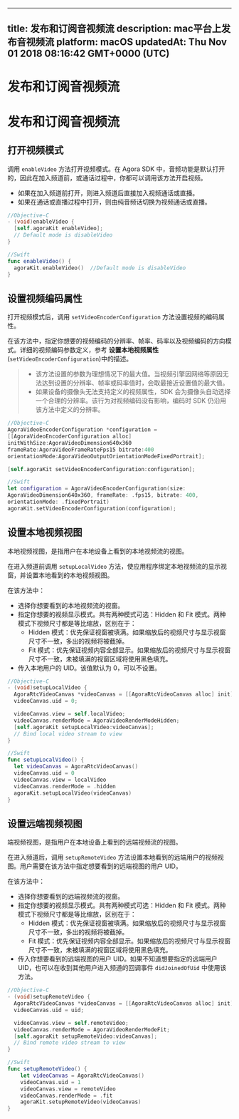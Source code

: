 
---
title: 发布和订阅音视频流
description: mac平台上发布音视频流
platform: macOS
updatedAt: Thu Nov 01 2018 08:16:42 GMT+0000 (UTC)
---
# 发布和订阅音视频流
# 发布和订阅音视频流
## 打开视频模式
调用 `enableVideo` 方法打开视频模式。在 Agora SDK 中，音频功能是默认打开的，因此在加入频道前，或通话过程中，你都可以调用该方法开启视频。

- 如果在加入频道前打开，则进入频道后直接加入视频通话或直播。
- 如果在通话或直播过程中打开，则由纯音频话切换为视频通话或直播。

```objective-c
//Objective-C
- (void)enableVideo {
  [self.agoraKit enableVideo];
  // Default mode is disableVideo
}
```

```swift
//Swift
func enableVideo() {
  agoraKit.enableVideo()  //Default mode is disableVideo
}
```

## 设置视频编码属性
打开视频模式后，调用 `setVideoEncoderConfiguration` 方法设置视频的编码属性。

在该方法中，指定你想要的视频编码的分辨率、帧率、码率以及视频编码的方向模式。详细的视频编码参数定义，参考 **设置本地视频属性**(`setVideoEncoderConfiguration`)中的描述。

> - 该方法设置的参数为理想情况下的最大值。当视频引擎因网络等原因无法达到设置的分辨率、帧率或码率值时，会取最接近设置值的最大值。
> - 如果设备的摄像头无法支持定义的视频属性，SDK 会为摄像头自动选择一个合理的分辨率。该行为对视频编码没有影响，编码时 SDK 仍沿用该方法中定义的分辨率。

```objective-c
//Objective-C
AgoraVideoEncoderConfiguration *configuration =
[[AgoraVideoEncoderConfiguration alloc]
initWithSize:AgoraVideoDimension640x360
frameRate:AgoraVideoFrameRateFps15 bitrate:400
orientationMode:AgoraVideoOutputOrientationModeFixedPortrait];

[self.agoraKit setVideoEncoderConfiguration:configuration];
```

```swift
//Swift
let configuration = AgoraVideoEncoderConfiguration(size:
AgoraVideoDimension640x360, frameRate: .fps15, bitrate: 400,
orientationMode: .fixedPortrait)
agoraKit.setVideoEncoderConfiguration(configuration);
```

## 设置本地视频视图
本地视频视图，是指用户在本地设备上看到的本地视频流的视图。

在进入频道前调用 `setupLocalVideo` 方法，使应用程序绑定本地视频流的显示视窗，并设置本地看到的本地视频视图。

在该方法中：

- 选择你想要看到的本地视频流的视窗。
- 指定你想要的视频显示模式。共有两种模式可选：Hidden 和 Fit 模式。两种模式下视频尺寸都是等比缩放，区别在于：
  - Hidden 模式：优先保证视窗被填满。如果缩放后的视频尺寸与显示视窗尺寸不一致，多出的视频将被截掉。
  - Fit 模式：优先保证视频内容全部显示。如果缩放后的视频尺寸与显示视窗尺寸不一致，未被填满的视窗区域将使用黑色填充。
- 传入本地用户的 UID。该值默认为 0，可以不设置。

```objective-c
//Objective-C
- (void)setupLocalVideo {
  AgoraRtcVideoCanvas *videoCanvas = [[AgoraRtcVideoCanvas alloc] init];
  videoCanvas.uid = 0;

  videoCanvas.view = self.localVideo;
  videoCanvas.renderMode = AgoraVideoRenderModeHidden;
  [self.agoraKit setupLocalVideo:videoCanvas];
  // Bind local video stream to view
}
```

```swift
//Swift
func setupLocalVideo() {
  let videoCanvas = AgoraRtcVideoCanvas()
  videoCanvas.uid = 0
  videoCanvas.view = localVideo
  videoCanvas.renderMode = .hidden
  agoraKit.setupLocalVideo(videoCanvas)
}
```


## 设置远端视频视图
端视频视图，是指用户在本地设备上看到的远端视频流的视图。

在进入频道后，调用 `setupRemoteVideo` 方法设置本地看到的远端用户的视频视图。用户需要在该方法中指定想要看到的远端视图的用户 UID。

在该方法中：

- 选择你想要看到的远端视频流的视窗。
- 指定你想要的视频显示模式。共有两种模式可选：Hidden 和 Fit 模式。两种模式下视频尺寸都是等比缩放，区别在于：
  - Hidden 模式：优先保证视窗被填满。如果缩放后的视频尺寸与显示视窗尺寸不一致，多出的视频将被截掉。
  - Fit 模式：优先保证视频内容全部显示。如果缩放后的视频尺寸与显示视窗尺寸不一致，未被填满的视窗区域将使用黑色填充。
- 传入你想要看到的远端视图的用户 UID。如果不知道想要指定的远端用户 UID，也可以在收到其他用户进入频道的回调事件 `didJoinedOfUid` 中使用该方法。

```objective-c
//Objective-C
- (void)setupRemoteVideo {
  AgoraRtcVideoCanvas *videoCanvas = [[AgoraRtcVideoCanvas alloc] init];
  videoCanvas.uid = uid;

  videoCanvas.view = self.remoteVideo;
  videoCanvas.renderMode = AgoraVideoRenderModeFit;
  [self.agoraKit setupRemoteVideo:videoCanvas];
  // Bind remote video stream to view
}
```

```swift
//Swift
func setupRemoteVideo() {
    let videoCanvas = AgoraRtcVideoCanvas()
    videoCanvas.uid = 1
    videoCanvas.view = remoteVideo
    videoCanvas.renderMode = .fit
    agoraKit.setupRemoteVideo(videoCanvas)
}
```

